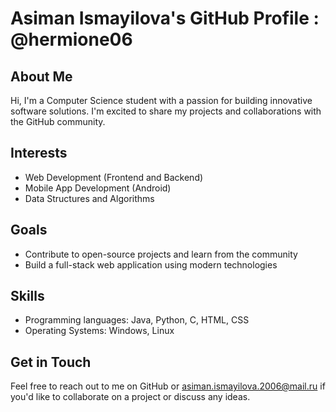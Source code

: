 # Asiman Ismayilova's GitHub Profile : @hermione06

## About Me

Hi, I'm a Computer Science student with a passion for building innovative software solutions. I'm excited to share my projects and collaborations with the GitHub community.

## Interests

* Web Development (Frontend and Backend)
* Mobile App Development (Android)
* Data Structures and Algorithms

## Goals

* Contribute to open-source projects and learn from the community
* Build a full-stack web application using modern technologies

## Skills

* Programming languages: Java, Python, C, HTML, CSS
* Operating Systems: Windows, Linux

## Get in Touch

Feel free to reach out to me on GitHub or asiman.ismayilova.2006@mail.ru if you'd like to collaborate on a project or discuss any ideas.
